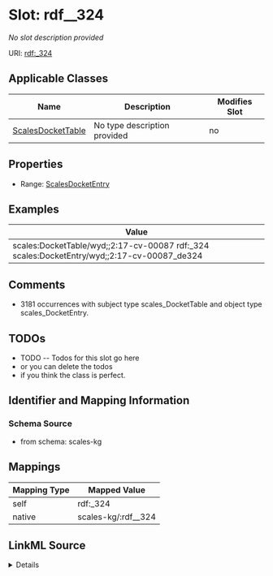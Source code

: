 

# Slot: rdf__324


_No slot description provided_





URI: [rdf:_324](http://www.w3.org/1999/02/22-rdf-syntax-ns#_324)



<!-- no inheritance hierarchy -->





## Applicable Classes

| Name | Description | Modifies Slot |
| --- | --- | --- |
| [ScalesDocketTable](../classes/ScalesDocketTable.md) | No type description provided |  no  |







## Properties

* Range: [ScalesDocketEntry](../classes/ScalesDocketEntry.md)






## Examples

| Value |
| --- |
| scales:DocketTable/wyd;;2:17-cv-00087 rdf:_324 scales:DocketEntry/wyd;;2:17-cv-00087_de324 |

## Comments

* 3181 occurrences with subject type scales_DocketTable and object type scales_DocketEntry.

## TODOs

* TODO -- Todos for this slot go here
* or you can delete the todos
* if you think the class is perfect.

## Identifier and Mapping Information







### Schema Source


* from schema: scales-kg




## Mappings

| Mapping Type | Mapped Value |
| ---  | ---  |
| self | rdf:_324 |
| native | scales-kg/:rdf__324 |




## LinkML Source

<details>
```yaml
name: rdf__324
description: No slot description provided
todos:
- TODO -- Todos for this slot go here
- or you can delete the todos
- if you think the class is perfect.
comments:
- 3181 occurrences with subject type scales_DocketTable and object type scales_DocketEntry.
examples:
- value: scales:DocketTable/wyd;;2:17-cv-00087 rdf:_324 scales:DocketEntry/wyd;;2:17-cv-00087_de324
from_schema: scales-kg
rank: 1000
slot_uri: rdf:_324
alias: rdf__324
domain_of:
- scales_DocketTable
range: scales_DocketEntry

```
</details>